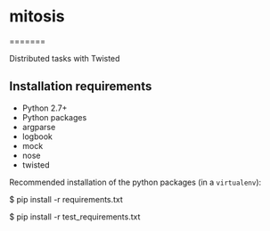 # mitosis
=======

Distributed tasks with Twisted

## Installation requirements

* Python 2.7+
* Python packages
 * argparse
 * logbook
 * mock
 * nose
 * twisted

Recommended installation of the python packages (in a ``virtualenv``):

$ pip install -r requirements.txt

$ pip install -r test_requirements.txt